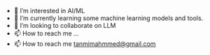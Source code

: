 - 👀 I’m interested in AI/ML
- 🌱 I’m currently learning some machine learning models and tools.
- 💞️ I’m looking to collaborate on LLM
- 📫 How to reach me ...
- 📫 How to reach me tanmimahmmed@gmail.com

<!---
